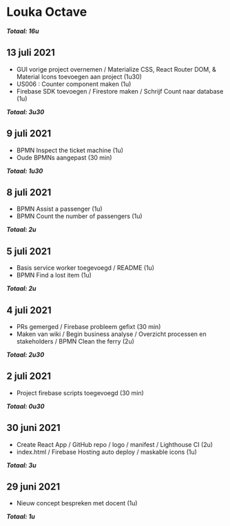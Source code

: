 # Louka Octave
***Totaal: 16u***

## 13 juli 2021
* GUI vorige project overnemen / Materialize CSS, React Router DOM, & Material Icons toevoegen aan project (1u30)
* US006 : Counter component maken (1u)
* Firebase SDK toevoegen / Firestore maken / Schrijf Count naar database (1u)

***Totaal: 3u30***

## 9 juli 2021
* BPMN Inspect the ticket machine (1u)
* Oude BPMNs aangepast (30 min)

***Totaal: 1u30***

## 8 juli 2021
* BPMN Assist a passenger (1u)
* BPMN Count the number of passengers (1u)

***Totaal: 2u***

## 5 juli 2021
* Basis service worker toegevoegd / README (1u)
* BPMN Find a lost item (1u)

***Totaal: 2u***

## 4 juli 2021
* PRs gemerged / Firebase probleem gefixt (30 min)
* Maken van wiki / Begin business analyse / Overzicht processen en stakeholders / BPMN Clean the ferry (2u) 

***Totaal: 2u30***

## 2 juli 2021
* Project firebase scripts toegevoegd (30 min)

***Totaal: 0u30***

## 30 juni 2021
* Create React App / GitHub repo / logo / manifest / Lighthouse CI (2u)
* index.html / Firebase Hosting auto deploy / maskable icons (1u)

***Totaal: 3u***

## 29 juni 2021
* Nieuw concept bespreken met docent (1u)

***Totaal: 1u***


